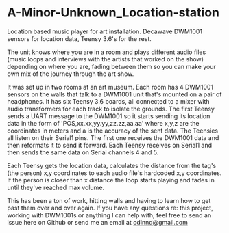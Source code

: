 # A-Minor-Unknown_Location-station
 Location based music player for art installation. Decawave DWM1001 sensors for location data, Teensy 3.6's for the rest.
 
 The unit knows where you are in a room and plays different audio files (music loops and interviews with the artists that worked on the show) depending on where you are, fading between them so you can make your own mix of the journey through the art show.

It was set up in two rooms at an art museum. Each room has 4 DWM1001 sensors on the walls that talk to a DWM1001 unit that's mounted on a pair of headphones. It has six Teensy 3.6 boards, all connected to a mixer with audio transformers for each track to isolate the grounds. The first Teensy sends a UART message to the DWM1001 so it starts sending its location data in the form of 'POS,xx.xx,yy.yy,zz.zz,aa.aa' where x,y,z are the coordinates in meters and a is the accuracy of the sent data.
The Teensies all listen on their Serial1 pins. The first one receives the DWM1001 data and then reformats it to send it forward. Each Teensy receives on Serial1 and then sends the same data on Serial channels 4 and 5.

Each Teensy gets the location data, calculates the distance from the tag's (the person) x,y coordinates to each audio file's hardcoded x,y coordinates. If the person is closer than x distance the loop starts playing and fades in until they've reached max volume.

This has been a ton of work, hitting walls and having to learn how to get past them over and over again. If you have any questions re: this project, working with DWM1001s or anything I can help with, feel free to send an issue here on Github or send me an email at odinnd@gmail.com
